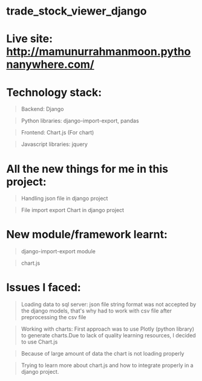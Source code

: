 # trade_stock_viewer_django
# Live site: http://mamunurrahmanmoon.pythonanywhere.com/
# Technology stack:
  > Backend: Django

  > Python libraries: django-import-export, pandas
  
  > Frontend: Chart.js (For chart)

  > Javascript libraries: jquery 

# All the new things for me in this project:
  > Handling json file in django project

  > File import export Chart in django project

# New module/framework learnt:
> django-import-export module
 
> chart.js

# Issues I faced:
> Loading data to sql server: json file string format was not accepted by the django models, that's why had to work with csv file after preprocessing the csv file
 
> Working with charts: First approach was to use Plotly (python library) to generate charts.Due to lack of quality learning resources, I decided to use Chart.js

> Because of large amount of data the chart is not loading properly

> Trying to learn more about chart.js and how to integrate properly in a django project.
